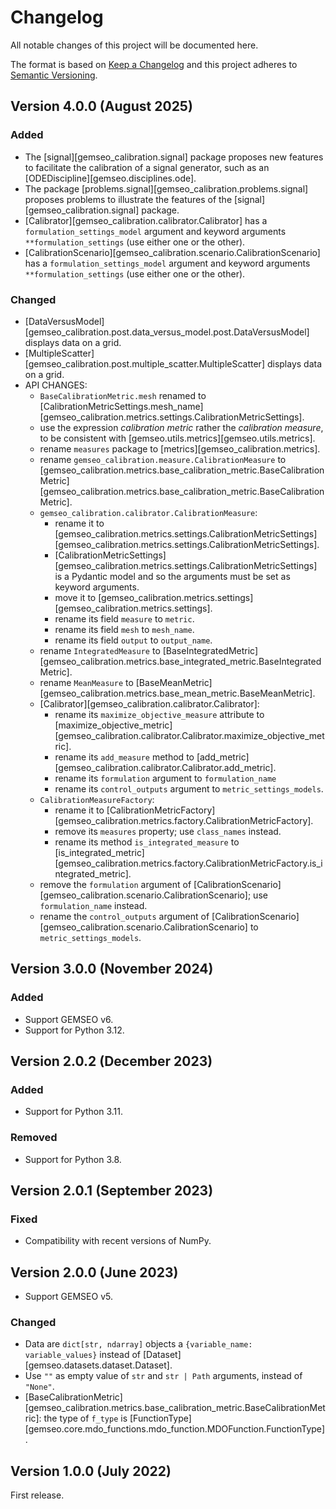 <!--
Copyright 2021 IRT Saint Exupéry, https://www.irt-saintexupery.com

This work is licensed under the Creative Commons Attribution-ShareAlike 4.0
International License. To view a copy of this license, visit
http://creativecommons.org/licenses/by-sa/4.0/ or send a letter to Creative
Commons, PO Box 1866, Mountain View, CA 94042, USA.
-->

<!--
Changelog titles are:
- Added: for new features.
- Changed: for changes in existing functionality.
- Deprecated: for soon-to-be removed features.
- Removed: for now removed features.
- Fixed: for any bug fixes.
- Security: in case of vulnerabilities.
-->

# Changelog

All notable changes of this project will be documented here.

The format is based on
[Keep a Changelog](https://keepachangelog.com/en/1.0.0)
and this project adheres to
[Semantic Versioning](https://semver.org/spec/v2.0.0.html).

## Version 4.0.0 (August 2025)

### Added

- The [signal][gemseo_calibration.signal] package
  proposes new features to facilitate the calibration of a signal generator,
  such as an [ODEDiscipline][gemseo.disciplines.ode].
- The package [problems.signal][gemseo_calibration.problems.signal]
  proposes problems to illustrate the features of the [signal][gemseo_calibration.signal] package.
- [Calibrator][gemseo_calibration.calibrator.Calibrator]
  has a `formulation_settings_model` argument and keyword arguments `**formulation_settings`
  (use either one or the other).
- [CalibrationScenario][gemseo_calibration.scenario.CalibrationScenario]
  has a `formulation_settings_model` argument and keyword arguments `**formulation_settings`
  (use either one or the other).

### Changed

- [DataVersusModel][gemseo_calibration.post.data_versus_model.post.DataVersusModel]
  displays data on a grid.
- [MultipleScatter][gemseo_calibration.post.multiple_scatter.MultipleScatter]
  displays data on a grid.
- API CHANGES:
    - `BaseCalibrationMetric.mesh` renamed to [CalibrationMetricSettings.mesh_name][gemseo_calibration.metrics.settings.CalibrationMetricSettings].
    - use the expression _calibration metric_ rather the _calibration measure_,
      to be consistent with [gemseo.utils.metrics][gemseo.utils.metrics].
    - rename `measures` package to [metrics][gemseo_calibration.metrics].
    - rename `gemseo_calibration.measure.CalibrationMeasure` to [gemseo_calibration.metrics.base_calibration_metric.BaseCalibrationMetric][gemseo_calibration.metrics.base_calibration_metric.BaseCalibrationMetric].
    - `gemseo_calibration.calibrator.CalibrationMeasure`:
        - rename it to [gemseo_calibration.metrics.settings.CalibrationMetricSettings][gemseo_calibration.metrics.settings.CalibrationMetricSettings].
        - [CalibrationMetricSettings][gemseo_calibration.metrics.settings.CalibrationMetricSettings] is a Pydantic model and so the arguments must be set as keyword arguments.
        - move it to [gemseo_calibration.metrics.settings][gemseo_calibration.metrics.settings].
        - rename its field `measure` to `metric`.
        - rename its field `mesh` to `mesh_name`.
        - rename its field `output` to `output_name`.
    - rename `IntegratedMeasure` to [BaseIntegratedMetric][gemseo_calibration.metrics.base_integrated_metric.BaseIntegratedMetric].
    - rename `MeanMeasure` to [BaseMeanMetric][gemseo_calibration.metrics.base_mean_metric.BaseMeanMetric].
    - [Calibrator][gemseo_calibration.calibrator.Calibrator]:
        - rename its `maximize_objective_measure` attribute to [maximize_objective_metric][gemseo_calibration.calibrator.Calibrator.maximize_objective_metric].
        - rename its `add_measure` method to [add_metric][gemseo_calibration.calibrator.Calibrator.add_metric].
        - rename its `formulation` argument to `formulation_name`
        - rename its `control_outputs` argument to `metric_settings_models`.
    - `CalibrationMeasureFactory`:
        - rename it to [CalibrationMetricFactory][gemseo_calibration.metrics.factory.CalibrationMetricFactory].
        - remove its `measures` property; use `class_names` instead.
        - rename its method `is_integrated_measure` to [is_integrated_metric][gemseo_calibration.metrics.factory.CalibrationMetricFactory.is_integrated_metric].
    - remove the `formulation` argument of [CalibrationScenario][gemseo_calibration.scenario.CalibrationScenario]; use `formulation_name` instead.
    - rename the `control_outputs` argument of [CalibrationScenario][gemseo_calibration.scenario.CalibrationScenario] to `metric_settings_models`.

## Version 3.0.0 (November 2024)

### Added

- Support GEMSEO v6.
- Support for Python 3.12.

## Version 2.0.2 (December 2023)

### Added

- Support for Python 3.11.

### Removed

- Support for Python 3.8.

## Version 2.0.1 (September 2023)

### Fixed

- Compatibility with recent versions of NumPy.

## Version 2.0.0 (June 2023)

- Support GEMSEO v5.

### Changed

- Data are `dict[str, ndarray]` objects a `{variable_name: variable_values}` instead of
  [Dataset][gemseo.datasets.dataset.Dataset].
- Use `""` as empty value of `str` and `str | Path` arguments, instead of `"None"`.
- [BaseCalibrationMetric][gemseo_calibration.metrics.base_calibration_metric.BaseCalibrationMetric]:
  the type of `f_type` is [FunctionType][gemseo.core.mdo_functions.mdo_function.MDOFunction.FunctionType].

## Version 1.0.0 (July 2022)

First release.
